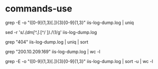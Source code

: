 # commands-use

grep -E -o "([0-9]{1,3}[\.]){3}[0-9]{1,3}" iis-log-dump.log | uniq

sed -r 's/.*(dm[^\.]*\.[^/ ]*).*/\1/g' iis-log-dump.log

 grep "404" iis-log-dump.log | uniq | sort


grep "200.10.209.169" iis-log-dump.log | wc -l

grep -E -o "([0-9]{1,3}[\.]){3}[0-9]{1,3}" iis-log-dump.log | sort -u | wc -l
